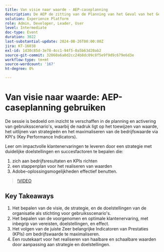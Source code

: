 ```yaml
---
title: Van visie naar waarde - AEP-caseplanning
description: De AEP de zitting van de Planning van het Geval van het Gebruik behandelt waardetoewijzing, strategie groepering, en het maximaliseren van bedrijfswaarde door KPIs. Het helpt organisaties doelstellingen met bedrijfsresultaten en hefboomwerking de oplossingen van Adobe voor impactful klantenervaringen richten.
solution: Experience Platform
role: Admin, Developer, Leader, User
level: Intermediate
doc-type: Event
duration: 3022
last-substantial-update: 2024-08-26T00:00:00Z
jira: KT-16038
exl-id: 1d30c85d-3e78-4cc1-94f5-0a5b63d20ab2
source-git-commit: 32060a6a0d2cc24b8dc09c8f5e9f9d9c679e6d3e
workflow-type: tm+mt
source-wordcount: '167'
ht-degree: 0%

---
```


# Van visie naar waarde: AEP-caseplanning gebruiken

De sessie is bedoeld om inzicht te verschaffen in de planning en activering van gebruiksscenario&#39;s, waarbij de nadruk ligt op het toewijzen van waarde, het uitlijnen van strategieën en het maximaliseren van de bedrijfswaarde via KPI&#39;s (Key Performance Indicators).

Leer om impactvolle klantenervaringen te leveren door een strategie met duidelijke doelstellingen en succesfactoren te bepalen die:

1. zich aan bedrijfsresultaten en KPIs richten
1. een stappenplan voor het realiseren van waarden
1. Adobe-oplossingsmogelijkheden effectief benutten.

>[!VIDEO](https://video.tv.adobe.com/v/3433025/?learn=on)

## Key Takeaways

1. Het bepalen van de visie, de strategie, en de doelstellingen van de organisatie als stichting voor gebruiksscenario&#39;s.
1. Het bepalen van de voorgenomen en optimale klantenervaring, met inbegrip van vereisten, doelstellingen, en effect.
1. Het volgen van de juiste Zeer belangrijke Indicatoren van Prestaties (KPIs) om bedrijfswaarde te maximaliseren.
1. Een routekaart voor het realiseren van haalbare en schaalbare waarden door aanpassing aan strategie en doelstellingen.
